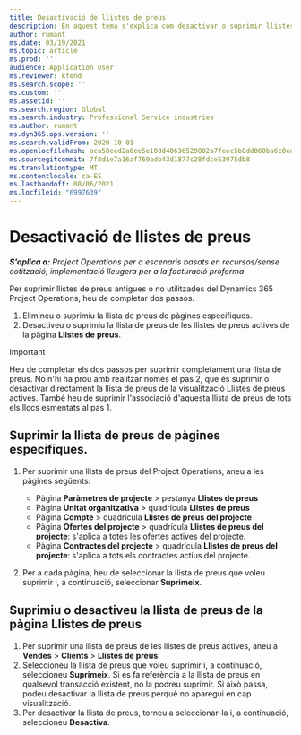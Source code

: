 ```yaml
---
title: Desactivació de llistes de preus
description: En aquest tema s'explica com desactivar o suprimir llistes de preus no usades o antigues.
author: rumant
ms.date: 03/19/2021
ms.topic: article
ms.prod: ''
audience: Application User
ms.reviewer: kfend
ms.search.scope: ''
ms.custom: ''
ms.assetid: ''
ms.search.region: Global
ms.search.industry: Professional Service industries
ms.author: rumant
ms.dyn365.ops.version: ''
ms.search.validFrom: 2020-10-01
ms.openlocfilehash: aca58eed2a0ee5e108d40636529802a7feec5b8dd060ba6c0eabc6d0b92b2e2f
ms.sourcegitcommit: 7f8d1e7a16af769adb43d1877c28fdce53975db8
ms.translationtype: MT
ms.contentlocale: ca-ES
ms.lasthandoff: 08/06/2021
ms.locfileid: "6997639"
---
```

# <a name="deactivate-price-lists"></a>Desactivació de llistes de preus 

_**S'aplica a:** Project Operations per a escenaris basats en recursos/sense cotització, implementació lleugera per a la facturació proforma_

Per suprimir llistes de preus antigues o no utilitzades del Dynamics 365 Project Operations, heu de completar dos passos. 

1. Elimineu o suprimiu la llista de preus de pàgines específiques.
2. Desactiveu o suprimiu la llista de preus de les llistes de preus actives de la pàgina **Llistes de preus**.

>[!IMPORTANT]
> Heu de completar els dos passos per suprimir completament una llista de preus. No n'hi ha prou amb realitzar només el pas 2, que és suprimir o desactivar directament la llista de preus de la visualització Llistes de preus actives. També heu de suprimir l'associació d'aquesta llista de preus de tots els llocs esmentats al pas 1.

## <a name="delete-the-price-list-from-specific-pages"></a>Suprimir la llista de preus de pàgines específiques.
1. Per suprimir una llista de preus del Project Operations, aneu a les pàgines següents:  

      - Pàgina **Paràmetres de projecte** > pestanya **Llistes de preus**
      - Pàgina **Unitat organitzativa** > quadrícula **Llistes de preus**
      - Pàgina **Compte** > quadrícula **Llistes de preus del projecte**
      - Pàgina **Ofertes del projecte** > quadrícula **Llistes de preus del projecte**: s'aplica a totes les ofertes actives del projecte.
      - Pàgina **Contractes del projecte** > quadrícula **Llistes de preus del projecte**: s'aplica a tots els contractes actius del projecte.

 2. Per a cada pàgina, heu de seleccionar la llista de preus que voleu suprimir i, a continuació, seleccionar **Suprimeix**. 
 
## <a name="delete-or-deactivate-the-price-list-from-the-price-lists-page"></a>Suprimiu o desactiveu la llista de preus de la pàgina Llistes de preus
 
1. Per suprimir una llista de preus de les llistes de preus actives, aneu a **Vendes** > **Clients** > **Llistes de preus**. 
2. Seleccioneu la llista de preus que voleu suprimir i, a continuació, seleccioneu **Suprimeix**. Si es fa referència a la llista de preus en qualsevol transacció existent, no la podreu suprimir. Si això passa, podeu desactivar la llista de preus perquè no aparegui en cap visualització. 
3. Per desactivar la llista de preus, torneu a seleccionar-la i, a continuació, seleccioneu **Desactiva**.   
